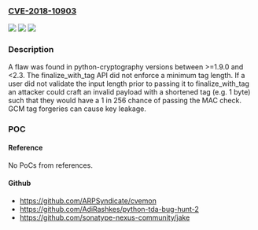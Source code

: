 ### [CVE-2018-10903](https://cve.mitre.org/cgi-bin/cvename.cgi?name=CVE-2018-10903)
![](https://img.shields.io/static/v1?label=Product&message=python-cryptography&color=blue)
![](https://img.shields.io/static/v1?label=Version&message=n%2Fa&color=blue)
![](https://img.shields.io/static/v1?label=Vulnerability&message=CWE-20&color=brighgreen)

### Description

A flaw was found in python-cryptography versions between >=1.9.0 and <2.3. The finalize_with_tag API did not enforce a minimum tag length. If a user did not validate the input length prior to passing it to finalize_with_tag an attacker could craft an invalid payload with a shortened tag (e.g. 1 byte) such that they would have a 1 in 256 chance of passing the MAC check. GCM tag forgeries can cause key leakage.

### POC

#### Reference
No PoCs from references.

#### Github
- https://github.com/ARPSyndicate/cvemon
- https://github.com/AdiRashkes/python-tda-bug-hunt-2
- https://github.com/sonatype-nexus-community/jake

